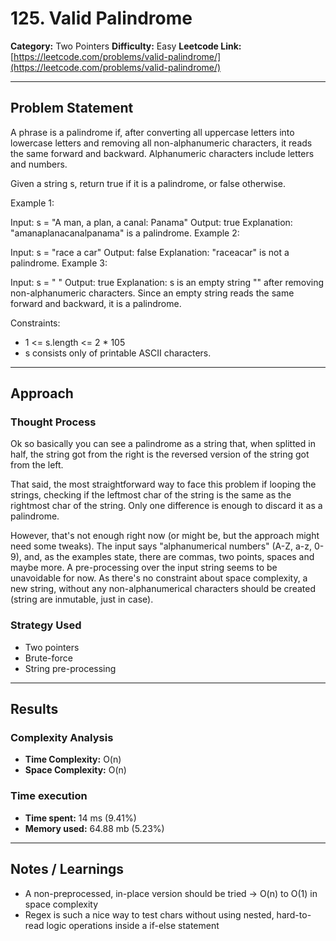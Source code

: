 # 125. Valid Palindrome
**Category:** Two Pointers
**Difficulty:** Easy
**Leetcode Link:** [https://leetcode.com/problems/valid-palindrome/](https://leetcode.com/problems/valid-palindrome/)

---

## Problem Statement

A phrase is a palindrome if, after converting all uppercase letters into lowercase letters and removing all non-alphanumeric characters, it reads the same forward and backward. Alphanumeric characters include letters and numbers.

Given a string s, return true if it is a palindrome, or false otherwise.

 

Example 1:

Input: s = "A man, a plan, a canal: Panama"
Output: true
Explanation: "amanaplanacanalpanama" is a palindrome.
Example 2:

Input: s = "race a car"
Output: false
Explanation: "raceacar" is not a palindrome.
Example 3:

Input: s = " "
Output: true
Explanation: s is an empty string "" after removing non-alphanumeric characters.
Since an empty string reads the same forward and backward, it is a palindrome.
 

Constraints:

- 1 <= s.length <= 2 * 105
- s consists only of printable ASCII characters.

---

## Approach

### Thought Process
Ok so basically you can see a palindrome as a string that, when splitted in half, the string got from the right is the reversed version of the string got from the left.

That said, the most straightforward way to face this problem if looping the strings, checking if the leftmost char of the string is the same as the rightmost char of the string. Only one difference is enough to discard it as a palindrome.

However, that's not enough right now (or might be, but the approach might need some tweaks). The input says "alphanumerical numbers" (A-Z, a-z, 0-9), and, as the examples state, there are commas, two points, spaces and maybe more. A pre-processing over the input string seems to be unavoidable for now. As there's no constraint about space complexity, a new string, without any non-alphanumerical characters should be created (string are inmutable, just in case).

### Strategy Used
- Two pointers
- Brute-force
- String pre-processing

---

## Results
### Complexity Analysis
- **Time Complexity:** O(n)
- **Space Complexity:** O(n)

### Time execution
- **Time spent:** 14 ms (9.41%)
- **Memory used:** 64.88 mb (5.23%)

---

## Notes / Learnings
- A non-preprocessed, in-place version should be tried -> O(n) to O(1) in space complexity
- Regex is such a nice way to test chars without using nested, hard-to-read logic operations inside a if-else statement